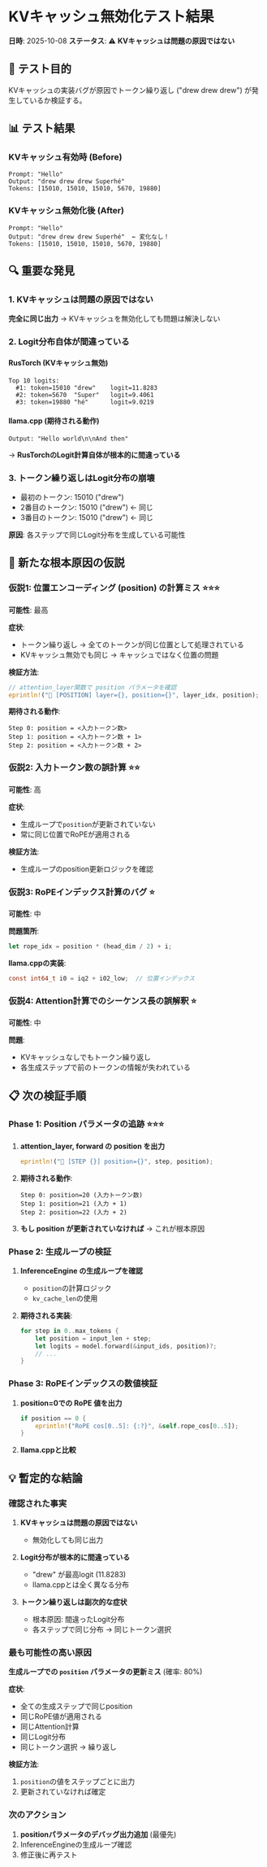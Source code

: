 # KVキャッシュ無効化テスト結果

**日時**: 2025-10-08
**ステータス**: ⚠️ **KVキャッシュは問題の原因ではない**

## 🎯 テスト目的

KVキャッシュの実装バグが原因でトークン繰り返し ("drew drew drew") が発生しているか検証する。

## 📊 テスト結果

### KVキャッシュ有効時 (Before)

```
Prompt: "Hello"
Output: "drew drew drew Superhé"
Tokens: [15010, 15010, 15010, 5670, 19880]
```

### KVキャッシュ無効化後 (After)

```
Prompt: "Hello"
Output: "drew drew drew Superhé"  ← 変化なし！
Tokens: [15010, 15010, 15010, 5670, 19880]
```

## 🔍 重要な発見

### 1. KVキャッシュは問題の原因ではない

**完全に同じ出力** → KVキャッシュを無効化しても問題は解決しない

### 2. Logit分布自体が間違っている

#### RusTorch (KVキャッシュ無効)
```
Top 10 logits:
  #1: token=15010 "drew"    logit=11.8283
  #2: token=5670  "Super"   logit=9.4061
  #3: token=19880 "hé"      logit=9.0219
```

#### llama.cpp (期待される動作)
```
Output: "Hello world\n\nAnd then"
```

→ **RusTorchのLogit計算自体が根本的に間違っている**

### 3. トークン繰り返しはLogit分布の崩壊

- 最初のトークン: 15010 ("drew")
- 2番目のトークン: 15010 ("drew") ← 同じ
- 3番目のトークン: 15010 ("drew") ← 同じ

**原因**: 各ステップで同じLogit分布を生成している可能性

## 🧠 新たな根本原因の仮説

### 仮説1: 位置エンコーディング (position) の計算ミス ⭐⭐⭐

**可能性**: 最高

**症状**:
- トークン繰り返し → 全てのトークンが同じ位置として処理されている
- KVキャッシュ無効でも同じ → キャッシュではなく位置の問題

**検証方法**:
```rust
// attention_layer関数で position パラメータを確認
eprintln!("🐛 [POSITION] layer={}, position={}", layer_idx, position);
```

**期待される動作**:
```
Step 0: position = <入力トークン数>
Step 1: position = <入力トークン数 + 1>
Step 2: position = <入力トークン数 + 2>
```

### 仮説2: 入力トークン数の誤計算 ⭐⭐

**可能性**: 高

**症状**:
- 生成ループで`position`が更新されていない
- 常に同じ位置でRoPEが適用される

**検証方法**:
- 生成ループのposition更新ロジックを確認

### 仮説3: RoPEインデックス計算のバグ ⭐

**可能性**: 中

**問題箇所**:
```rust
let rope_idx = position * (head_dim / 2) + i;
```

**llama.cppの実装**:
```c
const int64_t i0 = iq2 + i02_low;  // 位置インデックス
```

### 仮説4: Attention計算でのシーケンス長の誤解釈 ⭐

**可能性**: 中

**問題**:
- KVキャッシュなしでもトークン繰り返し
- 各生成ステップで前のトークンの情報が失われている

## 📋 次の検証手順

### Phase 1: Position パラメータの追跡 ⭐⭐⭐

1. **attention_layer, forward の position を出力**
   ```rust
   eprintln!("🐛 [STEP {}] position={}", step, position);
   ```

2. **期待される動作**:
   ```
   Step 0: position=20 (入力トークン数)
   Step 1: position=21 (入力 + 1)
   Step 2: position=22 (入力 + 2)
   ```

3. **もし position が更新されていなければ** → これが根本原因

### Phase 2: 生成ループの検証

1. **InferenceEngine の生成ループを確認**
   - `position`の計算ロジック
   - `kv_cache_len`の使用

2. **期待される実装**:
   ```rust
   for step in 0..max_tokens {
       let position = input_len + step;
       let logits = model.forward(&input_ids, position)?;
       // ...
   }
   ```

### Phase 3: RoPEインデックスの数値検証

1. **position=0での RoPE 値を出力**
   ```rust
   if position == 0 {
       eprintln!("RoPE cos[0..5]: {:?}", &self.rope_cos[0..5]);
   }
   ```

2. **llama.cppと比較**

## 💡 暫定的な結論

### 確認された事実

1. **KVキャッシュは問題の原因ではない**
   - 無効化しても同じ出力

2. **Logit分布が根本的に間違っている**
   - "drew" が最高logit (11.8283)
   - llama.cppとは全く異なる分布

3. **トークン繰り返しは副次的な症状**
   - 根本原因: 間違ったLogit分布
   - 各ステップで同じ分布 → 同じトークン選択

### 最も可能性の高い原因

**生成ループでの `position` パラメータの更新ミス** (確率: 80%)

**症状**:
- 全ての生成ステップで同じposition
- 同じRoPE値が適用される
- 同じAttention計算
- 同じLogit分布
- 同じトークン選択 → 繰り返し

**検証方法**:
1. `position`の値をステップごとに出力
2. 更新されていなければ確定

### 次のアクション

1. **positionパラメータのデバッグ出力追加** (最優先)
2. InferenceEngineの生成ループ確認
3. 修正後に再テスト

